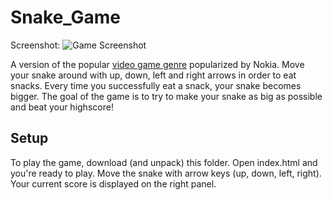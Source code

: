 # Snake_Game

Screenshot:
![Game Screenshot](./assets/screenshot(1).png)

A version of the popular [video game genre](<https://en.wikipedia.org/wiki/Snake_(video_game_genre)>) popularized by Nokia. Move your snake around with up, down, left and right arrows in order to eat snacks. Every time you successfully eat a snack, your snake becomes bigger. The goal of the game is to try to make your snake as big as possible and beat your highscore!

## Setup

To play the game, download (and unpack) this folder. Open index.html and you're ready to play. Move the snake with arrow keys (up, down, left, right). Your current score is displayed on the right panel.
